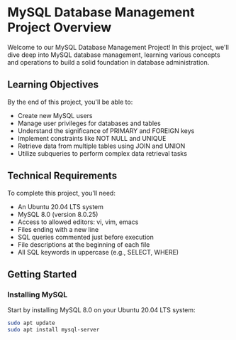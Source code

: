 # MySQL Database Management Project Overview

Welcome to our MySQL Database Management Project! In this project, we'll dive deep into MySQL database management, learning various concepts and operations to build a solid foundation in database administration.

## Learning Objectives

By the end of this project, you'll be able to:

- Create new MySQL users
- Manage user privileges for databases and tables
- Understand the significance of PRIMARY and FOREIGN keys
- Implement constraints like NOT NULL and UNIQUE
- Retrieve data from multiple tables using JOIN and UNION
- Utilize subqueries to perform complex data retrieval tasks

## Technical Requirements

To complete this project, you'll need:

- An Ubuntu 20.04 LTS system
- MySQL 8.0 (version 8.0.25)
- Access to allowed editors: vi, vim, emacs
- Files ending with a new line
- SQL queries commented just before execution
- File descriptions at the beginning of each file
- All SQL keywords in uppercase (e.g., SELECT, WHERE)

## Getting Started

### Installing MySQL

Start by installing MySQL 8.0 on your Ubuntu 20.04 LTS system:

```bash
sudo apt update
sudo apt install mysql-server

